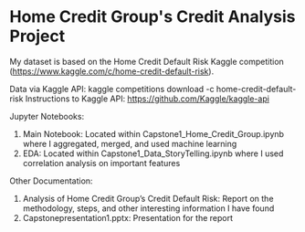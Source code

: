 # Home Credit Group's Credit Analysis Project

My dataset is based on the Home Credit Default Risk Kaggle competition (https://www.kaggle.com/c/home-credit-default-risk). 

Data via Kaggle API: kaggle competitions download -c home-credit-default-risk 
Instructions to Kaggle API: https://github.com/Kaggle/kaggle-api 

Jupyter Notebooks: 
  1. Main Notebook: Located within Capstone1_Home_Credit_Group.ipynb where I aggregated, merged, and used machine learning
  2. EDA: Located within Capstone1_Data_StoryTelling.ipynb where I used correlation analysis on important features
  
Other Documentation:
  1. Analysis of Home Credit Group’s Credit Default Risk: Report on the methodology, steps, and other interesting information I have found
  2. Capstonepresentation1.pptx: Presentation for the report
